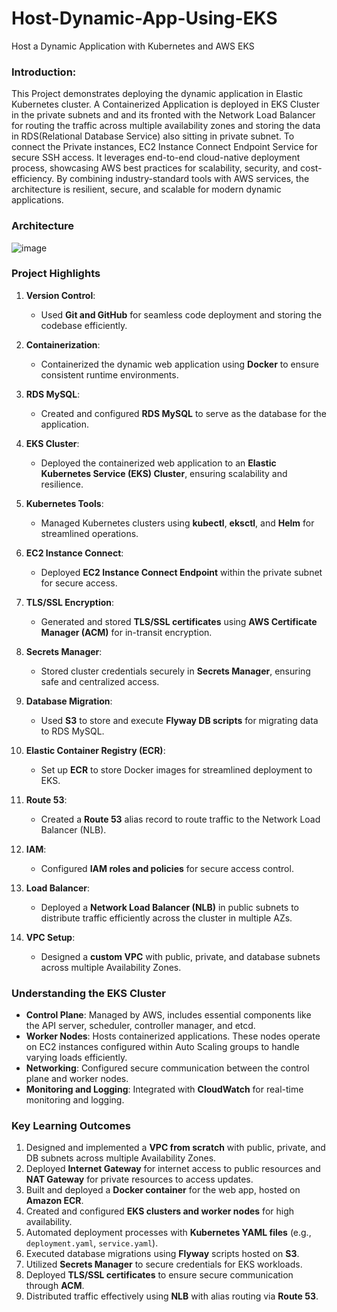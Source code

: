 # Host-Dynamic-App-Using-EKS
Host a Dynamic Application with Kubernetes and AWS EKS 

### Introduction:
This Project demonstrates deploying the dynamic application in Elastic Kubernetes cluster. A Containerized Application is deployed in EKS Cluster in the private subnets and and its fronted with the Network Load Balancer for routing the traffic across multiple availability zones and storing the data in RDS(Relational Database Service) also sitting in private subnet. To connect the Private instances, EC2 Instance Connect Endpoint Service for secure SSH access. It leverages end-to-end cloud-native deployment process, showcasing AWS best practices for scalability, security, and cost-efficiency. By combining industry-standard tools with AWS services, the architecture is resilient, secure, and scalable for modern dynamic applications.

### Architecture
![image](https://github.com/user-attachments/assets/9b1a00f4-f0c1-41fa-b701-4911ca6686f9)



### **Project Highlights**

1. **Version Control**:
   - Used **Git and GitHub** for seamless code deployment and storing the codebase efficiently.

2. **Containerization**:
   - Containerized the dynamic web application using **Docker** to ensure consistent runtime environments.

3. **RDS MySQL**:
   - Created and configured **RDS MySQL** to serve as the database for the application.

4. **EKS Cluster**:
   - Deployed the containerized web application to an **Elastic Kubernetes Service (EKS) Cluster**, ensuring scalability and resilience.

5. **Kubernetes Tools**:
   - Managed Kubernetes clusters using **kubectl**, **eksctl**, and **Helm** for streamlined operations.

6. **EC2 Instance Connect**:
   - Deployed **EC2 Instance Connect Endpoint** within the private subnet for secure access.

7. **TLS/SSL Encryption**:
   - Generated and stored **TLS/SSL certificates** using **AWS Certificate Manager (ACM)** for in-transit encryption.

8. **Secrets Manager**:
   - Stored cluster credentials securely in **Secrets Manager**, ensuring safe and centralized access.

9. **Database Migration**:
   - Used **S3** to store and execute **Flyway DB scripts** for migrating data to RDS MySQL.

10. **Elastic Container Registry (ECR)**:
    - Set up **ECR** to store Docker images for streamlined deployment to EKS.

11. **Route 53**:
    - Created a **Route 53** alias record to route traffic to the Network Load Balancer (NLB).

12. **IAM**:
    - Configured **IAM roles and policies** for secure access control.

13. **Load Balancer**:
    - Deployed a **Network Load Balancer (NLB)** in public subnets to distribute traffic efficiently across the cluster in multiple AZs.

14. **VPC Setup**:
    - Designed a **custom VPC** with public, private, and database subnets across multiple Availability Zones.


### **Understanding the EKS Cluster**

- **Control Plane**: Managed by AWS, includes essential components like the API server, scheduler, controller manager, and etcd.
- **Worker Nodes**: Hosts containerized applications. These nodes operate on EC2 instances configured within Auto Scaling groups to handle varying loads efficiently.
- **Networking**: Configured secure communication between the control plane and worker nodes.
- **Monitoring and Logging**: Integrated with **CloudWatch** for real-time monitoring and logging.


### **Key Learning Outcomes**

1. Designed and implemented a **VPC from scratch** with public, private, and DB subnets across multiple Availability Zones.
2. Deployed **Internet Gateway** for internet access to public resources and **NAT Gateway** for private resources to access updates.
3. Built and deployed a **Docker container** for the web app, hosted on **Amazon ECR**.
4. Created and configured **EKS clusters and worker nodes** for high availability.
5. Automated deployment processes with **Kubernetes YAML files** (e.g., `deployment.yaml`, `service.yaml`).
6. Executed database migrations using **Flyway** scripts hosted on **S3**.
7. Utilized **Secrets Manager** to secure credentials for EKS workloads.
8. Deployed **TLS/SSL certificates** to ensure secure communication through **ACM**.
9. Distributed traffic effectively using **NLB** with alias routing via **Route 53**.
